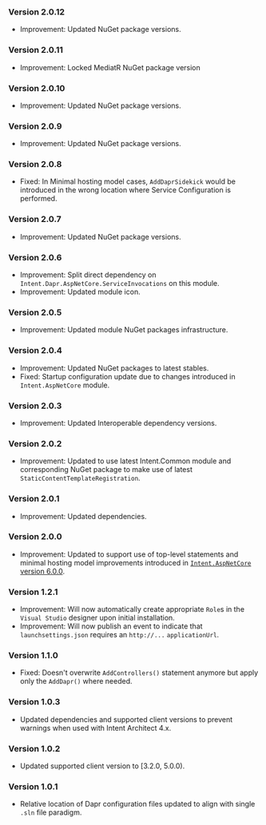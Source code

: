 ### Version 2.0.12

- Improvement: Updated NuGet package versions.

### Version 2.0.11

- Improvement: Locked MediatR NuGet package version

### Version 2.0.10

- Improvement: Updated NuGet package versions.

### Version 2.0.9

- Improvement: Updated NuGet package versions.

### Version 2.0.8

- Fixed: In Minimal hosting model cases, `AddDaprSidekick` would be introduced in the wrong location where Service Configuration is performed.

### Version 2.0.7

- Improvement: Updated NuGet package versions.

### Version 2.0.6

- Improvement: Split direct dependency on `Intent.Dapr.AspNetCore.ServiceInvocations` on this module.
- Improvement: Updated module icon.

### Version 2.0.5

- Improvement: Updated module NuGet packages infrastructure.

### Version 2.0.4

- Improvement: Updated NuGet packages to latest stables.
- Fixed: Startup configuration update due to changes introduced in `Intent.AspNetCore` module.

### Version 2.0.3

- Improvement: Updated Interoperable dependency versions.

### Version 2.0.2

- Improvement: Updated to use latest Intent.Common module and corresponding NuGet package to make use of latest `StaticContentTemplateRegistration`.

### Version 2.0.1

- Improvement: Updated dependencies.

### Version 2.0.0

- Improvement: Updated to support use of top-level statements and minimal hosting model improvements introduced in [`Intent.AspNetCore` version 6.0.0](https://github.com/IntentArchitect/Intent.Modules.NET/blob/development/Modules/Intent.Modules.AspNetCore/release-notes.md#version-600).

### Version 1.2.1

- Improvement: Will now automatically create appropriate `Role`s in the `Visual Studio` designer upon initial installation.
- Improvement: Will now publish an event to indicate that `launchsettings.json` requires an `http://...` `applicationUrl`.

### Version 1.1.0

- Fixed: Doesn't overwrite `AddControllers()` statement anymore but apply only the `AddDapr()` where needed.

### Version 1.0.3

- Updated dependencies and supported client versions to prevent warnings when used with Intent Architect 4.x.

### Version 1.0.2

- Updated supported client version to [3.2.0, 5.0.0).

### Version 1.0.1

- Relative location of Dapr configuration files updated to align with single `.sln` file paradigm.
